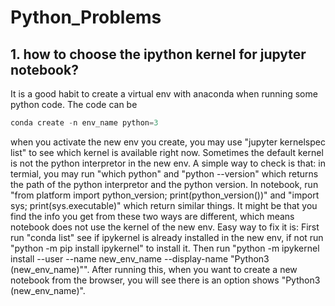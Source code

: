 # Python_Problems

## 1. how to choose the ipython kernel for jupyter notebook?
It is a good habit to create a virtual env with anaconda when running some python code. The code can be 
```python
conda create -n env_name python=3
```
when you activate the new env you create, you may use "jupyter kernelspec list" to see which kernel is available right now. Sometimes the default kernel is not the python interpretor in the new env. A simple way to check is that:
in termial, you may run "which python" and "python --version" which returns the path of the python interpretor and the python version. In notebook, run "from platform import python_version; print(python_version())" and "import sys; print(sys.executable)" which return similar things. It might be that you find the info you get from these two ways are different, which means notebook does not use the kernel of the new env. Easy way to fix it is:
First run "conda list" see if ipykernel is already installed in the new env, if not run "python -m pip install ipykernel" to install it. Then run "python -m ipykernel install --user --name new_env_name --display-name "Python3 (new_env_name)"". After running this, when you want to create a new notebook from the browser, you will see there is an option shows "Python3 (new_env_name)".
